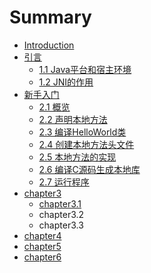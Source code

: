 # Summary

* [Introduction](README.md)
* [引言](chapter1.md)
  * [1.1 Java平台和宿主环境](chapter1/chapter11.md)
  * [1.2 JNI的作用](chapter1/12-jnide-zuo-yong.md)
* [新手入门](chapter2.md)
  * [2.1 概览](chapter2/chapter21.md)
  * [2.2 声明本地方法](chapter2/chapter22.md)
  * [2.3 编译HelloWorld类](chapter2/chapter23.md)
  * [2.4 创建本地方法头文件](chapter2/chapter24.md)
  * [2.5 本地方法的实现](chapter2/chapter25.md)
  * [2.6 编译C源码生成本地库](chapter2/chapter26.md)
  * [2.7 运行程序](chapter2/chapter27.md)
* [chapter3](chapter3.md)
  * [chapter3.1](chapter3/chapter31.md)
  * chapter3.2
  * chapter3.3
* [chapter4](chapter4.md)
* [chapter5](chapter5.md)
* [chapter6](chapter6.md)

